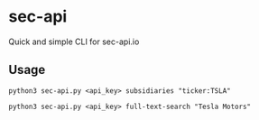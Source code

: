 # sec-api
Quick and simple CLI for sec-api.io


## Usage

`python3 sec-api.py <api_key> subsidiaries "ticker:TSLA"`

`python3 sec-api.py <api_key> full-text-search "Tesla Motors"`